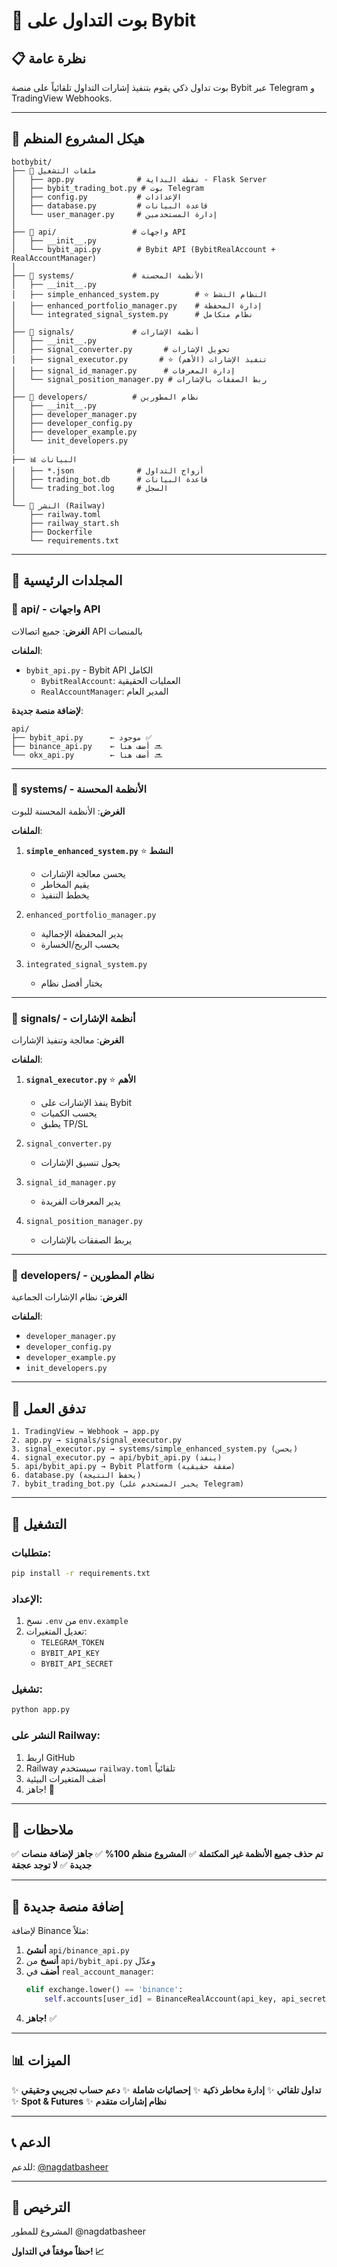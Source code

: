 # 🤖 بوت التداول على Bybit

## 📋 نظرة عامة

بوت تداول ذكي يقوم بتنفيذ إشارات التداول تلقائياً على منصة Bybit عبر Telegram و TradingView Webhooks.

---

## 📁 هيكل المشروع المنظم

```
botbybit/
├── 📱 ملفات التشغيل
│   ├── app.py              # نقطة البداية - Flask Server
│   ├── bybit_trading_bot.py # بوت Telegram
│   ├── config.py           # الإعدادات
│   ├── database.py         # قاعدة البيانات
│   └── user_manager.py     # إدارة المستخدمين
│
├── 🔌 api/                 # واجهات API
│   ├── __init__.py
│   └── bybit_api.py        # Bybit API (BybitRealAccount + RealAccountManager)
│
├── 🚀 systems/             # الأنظمة المحسنة
│   ├── __init__.py
│   ├── simple_enhanced_system.py        # ⭐ النظام النشط
│   ├── enhanced_portfolio_manager.py    # إدارة المحفظة
│   └── integrated_signal_system.py      # نظام متكامل
│
├── 📡 signals/             # أنظمة الإشارات
│   ├── __init__.py
│   ├── signal_converter.py       # تحويل الإشارات
│   ├── signal_executor.py       # ⭐ تنفيذ الإشارات (الأهم)
│   ├── signal_id_manager.py      # إدارة المعرفات
│   └── signal_position_manager.py # ربط الصفقات بالإشارات
│
├── 👥 developers/          # نظام المطورين
│   ├── __init__.py
│   ├── developer_manager.py
│   ├── developer_config.py
│   ├── developer_example.py
│   └── init_developers.py
│
├── 📊 البيانات
│   ├── *.json              # أزواج التداول
│   ├── trading_bot.db      # قاعدة البيانات
│   └── trading_bot.log     # السجل
│
└── 🚂 النشر (Railway)
    ├── railway.toml
    ├── railway_start.sh
    ├── Dockerfile
    └── requirements.txt
```

---

## 🎯 **المجلدات الرئيسية**

### 🔌 **api/** - واجهات API
**الغرض**: جميع اتصالات API بالمنصات

**الملفات**:
- `bybit_api.py` - Bybit API الكامل
  - `BybitRealAccount`: العمليات الحقيقية
  - `RealAccountManager`: المدير العام

**لإضافة منصة جديدة**:
```
api/
├── bybit_api.py      ← موجود ✅
├── binance_api.py    ← أضف هنا 🔜
└── okx_api.py        ← أضف هنا 🔜
```

---

### 🚀 **systems/** - الأنظمة المحسنة
**الغرض**: الأنظمة المحسنة للبوت

**الملفات**:
1. **`simple_enhanced_system.py`** ⭐ **النشط**
   - يحسن معالجة الإشارات
   - يقيم المخاطر
   - يخطط التنفيذ

2. `enhanced_portfolio_manager.py`
   - يدير المحفظة الإجمالية
   - يحسب الربح/الخسارة

3. `integrated_signal_system.py`
   - يختار أفضل نظام

---

### 📡 **signals/** - أنظمة الإشارات
**الغرض**: معالجة وتنفيذ الإشارات

**الملفات**:
1. **`signal_executor.py`** ⭐ **الأهم**
   - ينفذ الإشارات على Bybit
   - يحسب الكميات
   - يطبق TP/SL

2. `signal_converter.py`
   - يحول تنسيق الإشارات

3. `signal_id_manager.py`
   - يدير المعرفات الفريدة

4. `signal_position_manager.py`
   - يربط الصفقات بالإشارات

---

### 👥 **developers/** - نظام المطورين
**الغرض**: نظام الإشارات الجماعية

**الملفات**:
- `developer_manager.py`
- `developer_config.py`
- `developer_example.py`
- `init_developers.py`

---

## 🔄 **تدفق العمل**

```
1. TradingView → Webhook → app.py
2. app.py → signals/signal_executor.py
3. signal_executor.py → systems/simple_enhanced_system.py (يحسن)
4. signal_executor.py → api/bybit_api.py (ينفذ)
5. api/bybit_api.py → Bybit Platform (صفقة حقيقية)
6. database.py (يحفظ النتيجة)
7. bybit_trading_bot.py (يخبر المستخدم على Telegram)
```

---

## 🚀 **التشغيل**

### متطلبات:
```bash
pip install -r requirements.txt
```

### الإعداد:
1. نسخ `.env` من `env.example`
2. تعديل المتغيرات:
   - `TELEGRAM_TOKEN`
   - `BYBIT_API_KEY`
   - `BYBIT_API_SECRET`

### تشغيل:
```bash
python app.py
```

### النشر على Railway:
1. اربط GitHub
2. Railway سيستخدم `railway.toml` تلقائياً
3. أضف المتغيرات البيئية
4. جاهز! 🚀

---

## 📝 **ملاحظات**

✅ **تم حذف جميع الأنظمة غير المكتملة**
✅ **المشروع منظم 100%**
✅ **جاهز لإضافة منصات جديدة**
✅ **لا توجد عجقة**

---

## 🎯 **إضافة منصة جديدة**

لإضافة Binance مثلاً:

1. **أنشئ** `api/binance_api.py`
2. **أنسخ** من `api/bybit_api.py` وعدّل
3. **أضف** في `real_account_manager`:
   ```python
   elif exchange.lower() == 'binance':
       self.accounts[user_id] = BinanceRealAccount(api_key, api_secret)
   ```
4. **جاهز!** ✅

---

## 📊 **الميزات**

✨ **تداول تلقائي**
✨ **إدارة مخاطر ذكية**
✨ **إحصائيات شاملة**
✨ **دعم حساب تجريبي وحقيقي**
✨ **Spot & Futures**
✨ **نظام إشارات متقدم**

---

## 📞 **الدعم**

للدعم: [@nagdatbasheer](https://t.me/nagdatbasheer)

---

## 📄 **الترخيص**

المشروع للمطور @nagdatbasheer

**حظاً موفقاً في التداول! 📈**

